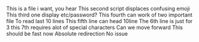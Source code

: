 This is a file i want, you hear
This second script displaces confusing emoji
This third one display etc/password?
This fourth can work of two important file
To read last 10 lines
This fifth line can head 10line
The 6th line is just for 3
this 7th requires alot of special characters
Can we move forward
This should be fast now
Absolute redirection
No issue
